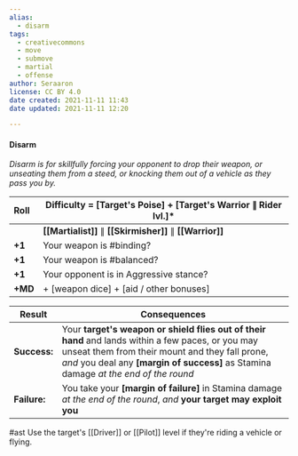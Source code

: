 ```yaml
---
alias:
  - disarm
tags:
  - creativecommons
  - move
  - submove
  - martial
  - offense
author: Seraaron
license: CC BY 4.0
date created: 2021-11-11 11:43
date updated: 2021-11-11 12:20

---
```


#### Disarm

_Disarm is for skillfully forcing your opponent to drop their weapon, or unseating them from a steed, or knocking them out of a vehicle as they pass you by._

| Roll    | Difficulty = **[Target's Poise] + [Target's Warrior ∥ Rider lvl.]*** |
| :------ | --------------------------------------------------------------------- |
|         | **[[Martialist]]** ∥ **[[Skirmisher]]** ∥ **[[Warrior]]**             |
| **+1**  | Your weapon is #binding?                                              |
| **+1**  | Your weapon is #balanced?                                             |
| **+1**  | Your opponent is in Aggressive stance?                                |
| **+MD** | + [weapon dice] + [aid / other bonuses]                                 |

| Result       | Consequences                                                                                                                                                                                                                                 |
| ------------ | -------------------------------------------------------------------------------------------------------------------------------------------------------------------------------------------------------------------------------------------- |
| **Success:** | Your **target's weapon or shield flies out of their hand** and lands within a few paces, or you may unseat them from their mount and they fall prone, _and_ you deal any **[margin of success]** as Stamina damage _at the end of the round_ |
| **Failure:** | You take your **[margin of failure]** in Stamina damage _at the end of the round_, _and_ **your target may exploit you**                                                                                                                     |

#ast Use the target's [[Driver]] or [[Pilot]] level if they're riding a vehicle or flying.
